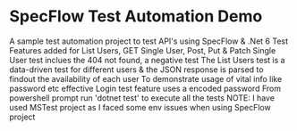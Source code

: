 # SpecFlow Test Automation Demo
A sample test automation project to test API's using SpecFlow & .Net 6
Test Features added for List Users, GET Single User, Post, Put & Patch
Single User test inclues the 404 not found, a negative test
The List Users test is a data-driven test for different users & the JSON response is parsed to findout the availability of each user
To demonstrate usage of vital info like password etc effective Login test feature uses a encoded password
From powershell prompt run 'dotnet test' to execute all the tests
NOTE: I have used MSTest project as I faced some env issues when using SpecFlow project
